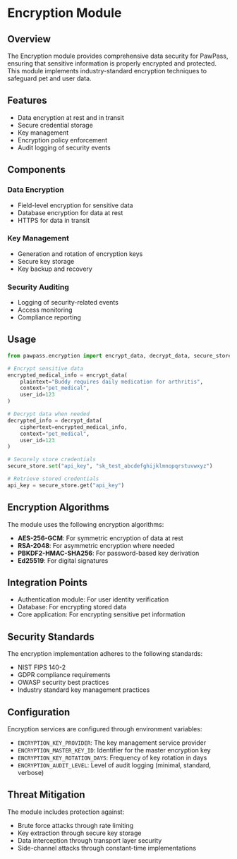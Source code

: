 # Encryption Module

## Overview

The Encryption module provides comprehensive data security for PawPass, ensuring that sensitive information is properly encrypted and protected. This module implements industry-standard encryption techniques to safeguard pet and user data.

## Features

- Data encryption at rest and in transit
- Secure credential storage
- Key management
- Encryption policy enforcement
- Audit logging of security events

## Components

### Data Encryption

- Field-level encryption for sensitive data
- Database encryption for data at rest
- HTTPS for data in transit

### Key Management

- Generation and rotation of encryption keys
- Secure key storage
- Key backup and recovery

### Security Auditing

- Logging of security-related events
- Access monitoring
- Compliance reporting

## Usage

```python
from pawpass.encryption import encrypt_data, decrypt_data, secure_store

# Encrypt sensitive data
encrypted_medical_info = encrypt_data(
    plaintext="Buddy requires daily medication for arthritis",
    context="pet_medical",
    user_id=123
)

# Decrypt data when needed
decrypted_info = decrypt_data(
    ciphertext=encrypted_medical_info,
    context="pet_medical",
    user_id=123
)

# Securely store credentials
secure_store.set("api_key", "sk_test_abcdefghijklmnopqrstuvwxyz")

# Retrieve stored credentials
api_key = secure_store.get("api_key")
```

## Encryption Algorithms

The module uses the following encryption algorithms:

- **AES-256-GCM**: For symmetric encryption of data at rest
- **RSA-2048**: For asymmetric encryption where needed
- **PBKDF2-HMAC-SHA256**: For password-based key derivation
- **Ed25519**: For digital signatures

## Integration Points

- Authentication module: For user identity verification
- Database: For encrypting stored data
- Core application: For encrypting sensitive pet information

## Security Standards

The encryption implementation adheres to the following standards:

- NIST FIPS 140-2
- GDPR compliance requirements
- OWASP security best practices
- Industry standard key management practices

## Configuration

Encryption services are configured through environment variables:

- `ENCRYPTION_KEY_PROVIDER`: The key management service provider
- `ENCRYPTION_MASTER_KEY_ID`: Identifier for the master encryption key
- `ENCRYPTION_KEY_ROTATION_DAYS`: Frequency of key rotation in days
- `ENCRYPTION_AUDIT_LEVEL`: Level of audit logging (minimal, standard, verbose)

## Threat Mitigation

The module includes protection against:

- Brute force attacks through rate limiting
- Key extraction through secure key storage
- Data interception through transport layer security
- Side-channel attacks through constant-time implementations